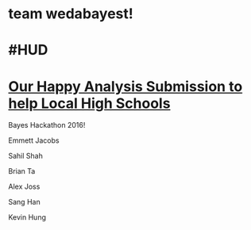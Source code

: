# team wedabayest!
# #HUD
# [Our Happy Analysis Submission to help Local High Schools](http://bctaucsd.github.io/wedabayest/) 
Bayes Hackathon 2016!

Emmett Jacobs

Sahil Shah

Brian Ta

Alex Joss

Sang Han

Kevin Hung
